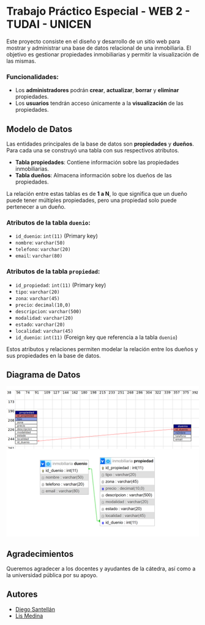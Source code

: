 # Trabajo Práctico Especial - WEB 2 - TUDAI - UNICEN

Este proyecto consiste en el diseño y desarrollo de un sitio web para mostrar y administrar una base de datos relacional de una inmobiliaria. El objetivo es gestionar propiedades inmobiliarias y permitir la visualización de las mismas.

### Funcionalidades:
- Los **administradores** podrán **crear**, **actualizar**, **borrar** y **eliminar** propiedades.
- Los **usuarios** tendrán acceso únicamente a la **visualización** de las propiedades.

## Modelo de Datos

Las entidades principales de la base de datos son **propiedades** y **dueños**. Para cada una se construyó una tabla con sus respectivos atributos. 

- **Tabla propiedades**: Contiene información sobre las propiedades inmobiliarias.
- **Tabla dueños**: Almacena información sobre los dueños de las propiedades.

La relación entre estas tablas es de **1 a N**, lo que significa que un dueño puede tener múltiples propiedades, pero una propiedad solo puede pertenecer a un dueño.

### Atributos de la tabla `duenio`:
- `id_duenio`: `int(11)` (Primary key)
- `nombre`: `varchar(50)`
- `telefono`: `varchar(20)`
- `email`: `varchar(80)`

### Atributos de la tabla `propiedad`:
- `id_propiedad`: `int(11)` (Primary key)
- `tipo`: `varchar(20)`
- `zona`: `varchar(45)`
- `precio`: `decimal(10,0)`
- `descripcion`: `varchar(500)`
- `modalidad`: `varchar(20)`
- `estado`: `varchar(20)`
- `localidad`: `varchar(45)`
- `id_duenio`: `int(11)` (Foreign key que referencia a la tabla `duenio`)

Estos atributos y relaciones permiten modelar la relación entre los dueños y sus propiedades en la base de datos.

## Diagrama de Datos

![Modelo Entidad-Relación](./images/mer.png)
![Modelo Entidad-Relación Alternativo](./images/modeloentidadrelacion.png)

## Agradecimientos

Queremos agradecer a los docentes y ayudantes de la cátedra, así como a la universidad pública por su apoyo.

## Autores

- [Diego Santellán](https://www.linkedin.com/in/diego-santellan/)
- [Lis Medina](https://www.linkedin.com/in/lis-medina/)


